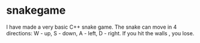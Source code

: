 # snakegame

I have made a very basic C++ snake game.
The snake can move in 4 directions: W - up, S - down, A - left, D - right.
If you hit the walls , you lose.
